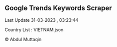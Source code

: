 

## Google Trends Keywords Scraper 
 
Last Update 31-03-2023 , 03:23:44

Country List :
VIETNAM.json



© Abdul Muttaqin 
